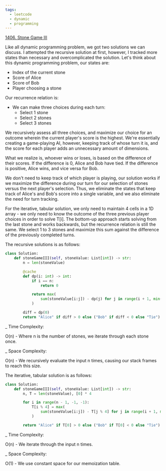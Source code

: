 ```yaml
---
tags:
  - leetcode
  - dynamic
  - programming
---
```


<a href="https://leetcode.com/problems/stone-game-iii/">1406. Stone Game III</a>

Like all dynamic programming problem, we got two solutions we can discuss. I
attempted the recursive solution at first, however, I tracked more states than
necessary and overcomplicated the solution. Let's think about this dynamic
programming problem, our states are:

- Index of the current stone
- Score of Alice
- Score of Bob
- Player choosing a stone

Our recurrence relation is:

- We can make three choices during each turn:
  - Select 1 stone
  - Select 2 stones
  - Select 3 stones

We recursively assess all three choices, and maximize our choice for an outcome
wherein the current player's score is the highest. We're essentially creating a
game-playing AI, however, keeping track of whose turn it is, and the score for
each player adds an unnecessary amount of dimensions.

What we realize is, whoever wins or loses, is based on the difference of their
scores. If the difference is 0, Alice and Bob have tied. If the difference is
positive, Alice wins, and vice versa for Bob.

We don't need to keep track of which player is playing, our solution works if we
maximize the difference during our turn for our selection of stones versus the
next player's selection. Thus, we eliminate the states that keep track of
Alice's and Bob's score into a single variable, and we also eliminate the need
for turn tracking.

For the iterative, tabular solution, we only need to maintain 4 cells in a 1D
array - we only need to know the outcome of the three previous player choices in
order to solve T[i]. The bottom-up approach starts solving from the last stone
and works backwards, but the recurrence relation is still the same. We select 1
to 3 stones and maximize this sum against the difference of the previously
completed turns.

The recursive solutions is as follows:

```python
class Solution:
    def stoneGameIII(self, stoneValue: List[int]) -> str:
        n = len(stoneValue)

        @cache
        def dp(i: int) -> int:
            if i == n:
                return 0

            return max(
                sum(stoneValue[i:j]) - dp(j) for j in range(i + 1, min(i + 3, n) + 1)
            )

        diff = dp(0)
        return "Alice" if diff > 0 else ("Bob" if diff < 0 else "Tie")
```

\_ Time Complexity:

O(n) - Where n is the number of stones, we iterate through each stone once.

\_ Space Complexity:

O(n) - We recursively evaluate the input n times, causing our stack frames to
reach this size.

The iterative, tabular solution is as follows:

```python
class Solution:
    def stoneGameIII(self, stoneValue: List[int]) -> str:
        n, T = len(stoneValue), [0] * 4

        for i in range(n - 1, -1, -1):
            T[i % 4] = max(
                sum(stoneValue[i:j]) - T[j % 4] for j in range(i + 1, min(i + 3, n) + 1)
            )

        return "Alice" if T[0] > 0 else ("Bob" if T[0] < 0 else "Tie")
```

\_ Time Complexity:

O(n) - We iterate through the input n times.

\_ Space Complexity:

O(1) - We use constant space for our memoization table.
